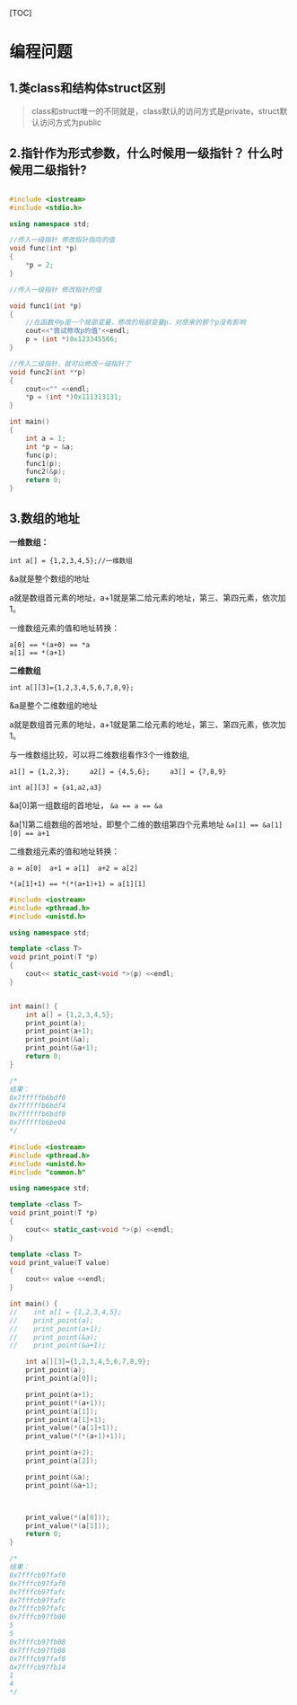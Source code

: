
[TOC]

# 编程问题



## 1.类class和结构体struct区别
> class和struct唯一的不同就是，class默认的访问方式是private，struct默认访问方式为public



## 2.指针作为形式参数，什么时候用一级指针？ 什么时候用二级指针?

```C++

#include <iostream>
#include <stdio.h>

using namespace std;

//传入一级指针 修改指针指向的值
void func(int *p)
{
    *p = 2;
}

//传入一级指针 修改指针的值

void func1(int *p)
{
    //在函数中p是一个局部变量，修改的局部变量p，对原来的那个p没有影响
    cout<<"尝试修改p的值"<<endl;
    p = (int *)0x123345566;
}

//传入二级指针，就可以修改一级指针了
void func2(int **p)
{
    cout<<"" <<endl;
    *p = (int *)0x111313131;
}

int main()
{
    int a = 1;
    int *p = &a;
    func(p);
    func1(p);
    func2(&p);
    return 0;
}
```



## 3.数组的地址

**一维数组：**

```
int a[] = {1,2,3,4,5};//一维数组
```

&a就是整个数组的地址

a就是数组首元素的地址，a+1就是第二给元素的地址，第三、第四元素，依次加1。

一维数组元素的值和地址转换：

```
a[0] == *(a+0) == *a
a[1] == *(a+1) 
```

**二维数组**

```
int a[][3]={1,2,3,4,5,6,7,8,9};
```

&a是整个二维数组的地址

a就是数组首元素的地址，a+1就是第二给元素的地址，第三、第四元素，依次加1。

与一维数组比较，可以将二维数组看作3个一维数组,

```
a1[] = {1,2,3};		a2[] = {4,5,6};		a3[] = {7,8,9}

int a[][3] = {a1,a2,a3}
```

&a[0]第一组数组的首地址， `&a == a == &a`

&a[1]第二组数组的首地址，即整个二维的数组第四个元素地址 `&a[1] == &a[1][0] == a+1`

二维数组元素的值和地址转换：

```
a = a[0]  a+1 = a[1]  a+2 = a[2]

*(a[1]+1) == *(*(a+1)+1) = a[1][1]
```



```c++
#include <iostream>
#include <pthread.h>
#include <unistd.h>

using namespace std;

template <class T>
void print_point(T *p)
{
    cout<< static_cast<void *>(p) <<endl;
}


int main() {
    int a[] = {1,2,3,4,5};
    print_point(a);
    print_point(a+1);
    print_point(&a);
    print_point(&a+1);
    return 0;
}

/*
结果：
0x7fffffb6bdf0
0x7fffffb6bdf4
0x7fffffb6bdf0
0x7fffffb6be04
*/
```



```C++
#include <iostream>
#include <pthread.h>
#include <unistd.h>
#include "common.h"

using namespace std;

template <class T>
void print_point(T *p)
{
    cout<< static_cast<void *>(p) <<endl;
}

template <class T>
void print_value(T value)
{
    cout<< value <<endl;
}

int main() {
//    int a[] = {1,2,3,4,5};
//    print_point(a);
//    print_point(a+1);
//    print_point(&a);
//    print_point(&a+1);

    int a[][3]={1,2,3,4,5,6,7,8,9};
    print_point(a);
    print_point(a[0]);

    print_point(a+1);
    print_point(*(a+1));
    print_point(a[1]);
    print_point(a[1]+1);
    print_value(*(a[1]+1));
    print_value(*(*(a+1)+1));

    print_point(a+2);
    print_point(a[2]);

    print_point(&a);
    print_point(&a+1);



    print_value(*(a[0]));
    print_value(*(a[1]));
    return 0;
}

/*
结果：
0x7fffcb97faf0
0x7fffcb97faf0
0x7fffcb97fafc
0x7fffcb97fafc
0x7fffcb97fafc
0x7fffcb97fb00
5
5
0x7fffcb97fb08
0x7fffcb97fb08
0x7fffcb97faf0
0x7fffcb97fb14
1
4
*/
```

